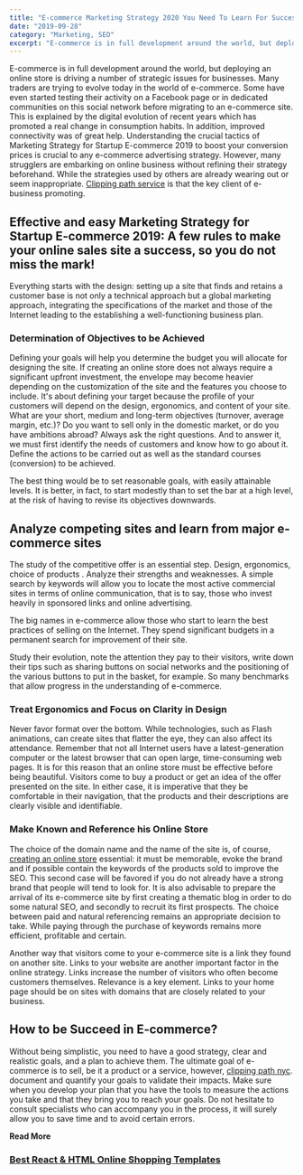 ```yaml
---
title: "E-commerce Marketing Strategy 2020 You Need To Learn For Success"
date: "2019-09-28"
category: "Marketing, SEO"
excerpt: "E-commerce is in full development around the world, but deploying an online store is driving a number of strategic issues for businesses. Many traders are trying to evolve today in the world of e-commerce. Some have even started testing their activity on a Facebook page or in dedicated communities on this social network before migrating"
---
```


E-commerce is in full development around the world, but deploying an online store is driving a number of strategic issues for businesses. Many traders are trying to evolve today in the world of e-commerce. Some have even started testing their activity on a Facebook page or in dedicated communities on this social network before migrating to an e-commerce site. This is explained by the digital evolution of recent years which has promoted a real change in consumption habits. In addition, improved connectivity was of great help. Understanding the crucial tactics of Marketing Strategy for Startup E-commerce 2019 to boost your conversion prices is crucial to any e-commerce advertising strategy. However, many strugglers are embarking on online business without refining their strategy beforehand. While the strategies used by others are already wearing out or seem inappropriate. [Clipping path service](https://clippingway.com/) is that the key client of e-business promoting.

## **Effective and easy Marketing Strategy for Startup E-commerce 2019:** **A few rules to make your online sales site a success, so you do not miss the mark!**

Everything starts with the design: setting up a site that finds and retains a customer base is not only a technical approach but a global marketing approach, integrating the specifications of the market and those of the Internet leading to the establishing a well-functioning business plan.

### **Determination of Objectives to be Achieved**

Defining your goals will help you determine the budget you will allocate for designing the site. If creating an online store does not always require a significant upfront investment, the envelope may become heavier depending on the customization of the site and the features you choose to include. It's about defining your target because the profile of your customers will depend on the design, ergonomics, and content of your site. What are your short, medium and long-term objectives (turnover, average margin, etc.)? Do you want to sell only in the domestic market, or do you have ambitions abroad? Always ask the right questions. And to answer it, we must first identify the needs of customers and know how to go about it. Define the actions to be carried out as well as the standard courses (conversion) to be achieved.

The best thing would be to set reasonable goals, with easily attainable levels. It is better, in fact, to start modestly than to set the bar at a high level, at the risk of having to revise its objectives downwards.

## **Analyze competing sites and learn from major e-commerce sites**

The study of the competitive offer is an essential step. Design, ergonomics, choice of products . Analyze their strengths and weaknesses. A simple search by keywords will allow you to locate the most active commercial sites in terms of online communication, that is to say, those who invest heavily in sponsored links and online advertising.

The big names in e-commerce allow those who start to learn the best practices of selling on the Internet. They spend significant budgets in a permanent search for improvement of their site.

Study their evolution, note the attention they pay to their visitors, write down their tips such as sharing buttons on social networks and the positioning of the various buttons to put in the basket, for example. So many benchmarks that allow progress in the understanding of e-commerce.

### **Treat Ergonomics and Focus on Clarity in Design**

Never favor format over the bottom. While technologies, such as Flash animations, can create sites that flatter the eye, they can also affect its attendance. Remember that not all Internet users have a latest-generation computer or the latest browser that can open large, time-consuming web pages. It is for this reason that an online store must be effective before being beautiful. Visitors come to buy a product or get an idea of ​​the offer presented on the site. In either case, it is imperative that they be comfortable in their navigation, that the products and their descriptions are clearly visible and identifiable.

### **Make Known and Reference his Online Store**

The choice of the domain name and the name of the site is, of course, [creating an online store](https://www.brainvire.com/magento-development-company/) essential: it must be memorable, evoke the brand and if possible contain the keywords of the products sold to improve the SEO. This second case will be favored if you do not already have a strong brand that people will tend to look for. It is also advisable to prepare the arrival of its e-commerce site by first creating a thematic blog in order to do some natural SEO, and secondly to recruit its first prospects. The choice between paid and natural referencing remains an appropriate decision to take. While paying through the purchase of keywords remains more efficient, profitable and certain.

Another way that visitors come to your e-commerce site is a link they found on another site. Links to your website are another important factor in the online strategy. Links increase the number of visitors who often become customers themselves. Relevance is a key element. Links to your home page should be on sites with domains that are closely related to your business.

## **How to be Succeed in E-commerce?**

Without being simplistic, you need to have a good strategy, clear and realistic goals, and a plan to achieve them. The ultimate goal of e-commerce is to sell, be it a product or a service, however, [clipping path nyc](https://www.clippingpathnyc.com/). document and quantify your goals to validate their impacts. Make sure when you develop your plan that you have the tools to measure the actions you take and that they bring you to reach your goals. Do not hesitate to consult specialists who can accompany you in the process, it will surely allow you to save time and to avoid certain errors.

**Read More**

### [Best React & HTML Online Shopping Templates](https://redq.io/blog/best-react-html-online-shopping-templates/)
